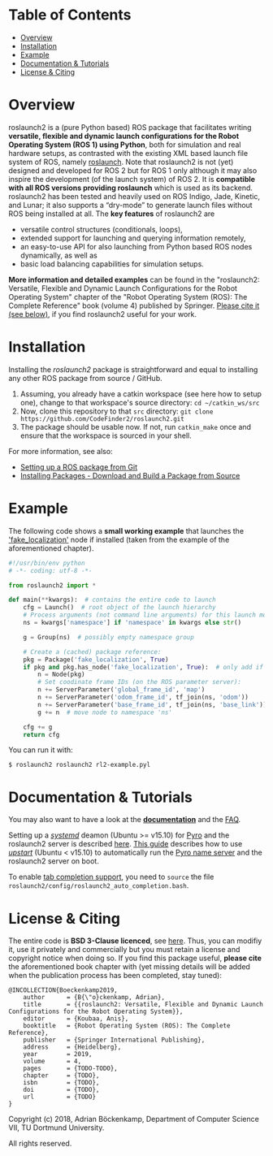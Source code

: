 # Table of Contents  
* [Overview](#overview)
* [Installation](#install)
* [Example](#example)
* [Documentation & Tutorials](#docs)
* [License & Citing](#cite)

# Overview <a name="overview"/>
roslaunch2 is a (pure Python based) ROS package that facilitates writing **versatile, flexible and dynamic launch configurations for the Robot Operating System (ROS 1) using Python**, both for simulation and real hardware setups, as contrasted with the existing XML based launch file system of ROS, namely [roslaunch](http://wiki.ros.org/roslaunch). Note that roslaunch2 is not (yet) designed and developed for ROS 2 but for ROS 1 only although it may also inspire the development (of the launch system) of ROS 2. It is **compatible with all ROS versions providing roslaunch** which is used as its backend. roslaunch2 has been tested and heavily used on ROS Indigo, Jade, Kinetic, and Lunar; it also supports a “dry-mode” to generate launch files without ROS being installed at all. The **key features** of roslaunch2 are
- versatile control structures (conditionals, loops),
- extended support for launching and querying information remotely,
- an easy-to-use API for also launching from Python based ROS nodes dynamically, as well as
- basic load balancing capabilities for simulation setups.

**More information and detailed examples** can be found in the "roslaunch2: Versatile, Flexible and Dynamic Launch Configurations for the Robot Operating System" chapter of the "Robot Operating System (ROS): The Complete Reference" book (volume 4) published by Springer. [Please cite it (see below)](https://github.com/CodeFinder2/roslaunch2#license--citing), if you find roslaunch2 useful for your work.

# Installation <a name="install"/>
Installing the *roslaunch2* package is straightforward and equal to installing any other ROS package from source / GitHub.
1. Assuming, you already have a catkin workspace (see here how to setup one), change to that workspace's source directory: `cd ~/catkin_ws/src`
2. Now, clone this repository to that `src` directory: `git clone https://github.com/CodeFinder2/roslaunch2.git`
3. The package should be usable now. If not, run `catkin_make` once and ensure that the workspace is sourced in your shell.

For more information, see also:
- [Setting up a ROS package from Git](https://wiki.nps.edu/display/RC/Setting+up+a+ROS+package+from+Git)
- [Installing Packages - Download and Build a Package from Source](https://ros-industrial.github.io/industrial_training/_source/session1/Installing-Existing-Packages.html#download-and-build-a-package-from-source)

# Example <a name="example"/>
The following code shows a **small working example** that launches the ['fake_localization'](http://wiki.ros.org/fake_localization) node if installed (taken from the example of the aforementioned chapter).
```Python
#!/usr/bin/env python
# -*- coding: utf-8 -*-

from roslaunch2 import *

def main(**kwargs):  # contains the entire code to launch
    cfg = Launch()  # root object of the launch hierarchy
    # Process arguments (not command line arguments) for this launch module:
    ns = kwargs['namespace'] if 'namespace' in kwargs else str()

    g = Group(ns)  # possibly empty namespace group

    # Create a (cached) package reference:
    pkg = Package('fake_localization', True)
    if pkg and pkg.has_node('fake_localization', True):  # only add if it exists
        n = Node(pkg)
        # Set coodinate frame IDs (on the ROS parameter server):
        n += ServerParameter('global_frame_id', 'map')
        n += ServerParameter('odom_frame_id', tf_join(ns, 'odom'))
        n += ServerParameter('base_frame_id', tf_join(ns, 'base_link'))
        g += n  # move node to namespace 'ns'

    cfg += g
    return cfg
```
You can run it with:
```shell
$ roslaunch2 roslaunch2 rl2-example.pyl
```

# Documentation & Tutorials <a name="docs"/>
You may also want to have a look at the [**documentation**](https://codefinder2.github.io/roslaunch2/) and the [FAQ](https://github.com/CodeFinder2/roslaunch2/blob/master/doc/faq.md).

Setting up a [*systemd*](https://wiki.ubuntu.com/systemd) deamon (Ubuntu >= v15.10) for [Pyro](https://pythonhosted.org/Pyro4/) and the roslaunch2 server is described [here](https://github.com/CodeFinder2/roslaunch2/blob/master/config/systemd/README.md). [This guide](https://github.com/CodeFinder2/roslaunch2/blob/master/config/upstart/README.md) describes how to use [*upstart*](http://upstart.ubuntu.com/wiki/) (Ubuntu < v15.10) to automatically run the [Pyro name server](https://pythonhosted.org/Pyro4/nameserver.html) and the roslaunch2 server on boot.

To enable [tab completion support](https://en.wikipedia.org/wiki/Command-line_completion), you need to `source` the file `roslaunch2/config/roslaunch2_auto_completion.bash`.

# License & Citing <a name="cite"/>
The entire code is **BSD 3-Clause licenced**, see [here](https://github.com/CodeFinder2/roslaunch2/blob/master/LICENSE). Thus, you can modifiy it, use it privately and commercially but you must retain a license and copyright notice when doing so. If you find this package useful, **please cite** the aforementioned book chapter with (yet missing details will be added when  the publication process has been completed, stay tuned):
```
@INCOLLECTION{Boeckenkamp2019,
	author      = {B{\"o}ckenkamp, Adrian},
	title       = {{roslaunch2: Versatile, Flexible and Dynamic Launch Configurations for the Robot Operating System}},
	editor      = {Koubaa, Anis},
	booktitle   = {Robot Operating System (ROS): The Complete Reference},
	publisher   = {Springer International Publishing},
	address     = {Heidelberg},
	year        = 2019,
	volume      = 4,
	pages       = {TODO-TODO},
	chapter     = {TODO},
	isbn        = {TODO},
	doi         = {TODO},
	url         = {TODO}
}
```

Copyright (c) 2018, Adrian Böckenkamp, Department of Computer Science VII, TU Dortmund University.

All rights reserved.
